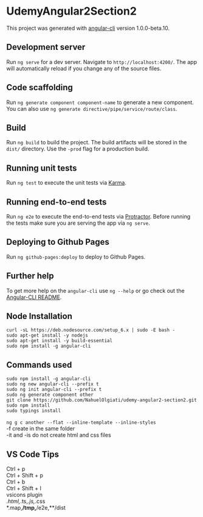 # UdemyAngular2Section2

This project was generated with [angular-cli](https://github.com/angular/angular-cli) version 1.0.0-beta.10.

## Development server
Run `ng serve` for a dev server. Navigate to `http://localhost:4200/`. The app will automatically reload if you change any of the source files.

## Code scaffolding

Run `ng generate component component-name` to generate a new component. You can also use `ng generate directive/pipe/service/route/class`.

## Build

Run `ng build` to build the project. The build artifacts will be stored in the `dist/` directory. Use the `-prod` flag for a production build.

## Running unit tests

Run `ng test` to execute the unit tests via [Karma](https://karma-runner.github.io).

## Running end-to-end tests

Run `ng e2e` to execute the end-to-end tests via [Protractor](http://www.protractortest.org/). 
Before running the tests make sure you are serving the app via `ng serve`.

## Deploying to Github Pages

Run `ng github-pages:deploy` to deploy to Github Pages.

## Further help

To get more help on the `angular-cli` use `ng --help` or go check out the [Angular-CLI README](https://github.com/angular/angular-cli/blob/master/README.md).

## Node Installation

`curl -sL https://deb.nodesource.com/setup_6.x | sudo -E bash -`<br>
`sudo apt-get install -y nodejs`<br>
`sudo apt-get install -y build-essential`<br>
`sudo npm install -g angular-cli`

## Commands used

`sudo npm install -g angular-cli`<br>
`sudo ng new angular-cli --prefix t`<br>
`sudo ng init angular-cli --prefix t`<br>
`sudo ng generate component other`<br>
`git clone https://github.com/NahuelOlgiati/udemy-angular2-section2.git`<br>
`sudo npm install`<br>
`sudo typings install`<br><br>
`ng g c another --flat --inline-template --inline-styles`<br>
-f create in the same folder<br>
-it and -is do not create html and css files<br>

## VS Code Tips
Ctrl + p<br>
Ctrl + Shift + p<br>
Ctrl + b<br>
Ctrl + Shift + I<br>
vsicons plugin<br>
*.html,*.ts,*.js,*.css<br>
*.map,**/tmp,**/e2e,**/dist<br> 